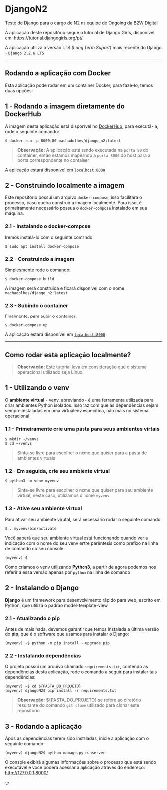# DjangoN2
Teste de Django para o cargo de N2 na equipe de Ongoing da B2W Digital

A aplicação deste repositório segue o tutorial de Django Girls, disponível em: https://tutorial.djangogirls.org/pt/

A aplicação utiliza a versão LTS *(Long Term Suport)* mais recente do Django - `Django 2.2.6 LTS`

---

## Rodando a aplicação com Docker

Esta aplicação pode rodar em um container Docker, para fazê-lo, temos duas opções:

## 1 - Rodando a imagem diretamente do DockerHub

A imagem desta aplicação está disponível no [DockerHub](https://hub.docker.com/r/machadolhes/django_n2), para executá-la, rode o seguinte comando:

```shell
$ docker run -p 8000:80 machadolhes/django_n2:latest
```

> **Observação:** A aplicação está sendo executada na `porta 80` do container, então estamos mapeando a `porta 8000` do host para a porta correspondente no container

A aplicação estará disponível em [`localhost:8000`](localhost:8000)

## 2 - Construindo localmente a imagem

Este repositório possui um arquivo `docker-compose`, isso facilitará o processo, caso queira construir a imagem localmente. Para isso, é primeiramente necessário possua o `docker-compose` instalado em sua máquina. 

### 2.1 - Instalando o docker-compose

Iremos instalá-lo com o seguinte comando:

```shell
$ sudo apt install docker-compose
```

### 2.2 - Construindo a imagem

Simplesmente rode o comando:

```shell
$ docker-compose build
```

A imagem será construída e ficará disponível com o nome `machadolhes/django_n2:latest`

### 2.3 - Subindo o container

Finalmente, para subir o container:

```shell
$ docker-compose up
```

A aplicação estará disponível em [`localhost:8000`](localhost:8000)

---

## Como rodar esta aplicação localmente?

> **Observação:** Este tutorial leva em consideração que o sistema operacional utilizado seja Linux

## 1 - Utilizando o **venv**

O **ambiente virtual** - venv, abreviando - é uma ferramenta utilizada para criar ambientes Python isolados. Isso faz com que as dependências sejam sempre instaladas em uma virtualenv específica, não mais no sistema operacional

### 1.1 - Primeiramente crie uma pasta para seus ambientes virtais

```shell
$ mkdir ~/venvs 
$ cd ~/venvs
```

> Sinta-se livre para escolher o nome que quiser para a pasta de ambientes virtuais

### 1.2 - Em seguida, crie seu ambiente virtual

```shell
$ python3 -m venv myvenv
```

> Sinta-se livre para escolher o nome que quiser para seu ambiente virtual, neste caso, utilizamos o nome `myvenv`

### 1.3 - Ative seu ambiente virtual
Para ativar seu ambiente virutal, será necessário rodar o seguinte comando:

```shell
$ . myvenv/bin/activate
```

Você saberá que seu ambiente virtual está funcionando quando ver a indicação com o nome do seu venv entre parêntesis como prefixo na linha de comando no seu console:

```shell
(myvenv) $ 
```

Como criamos o venv utilizando **Python3**, a partir de agora podemos nos referir a essa versão apenas por `python` na linha de comando

## 2 - Instalando o Django

**Django** é um framework para desenvolvimento rápido para web, escrito em Python, que utiliza o padrão model-template-view

### 2.1 - Atualizando o pip
Antes de mais nada, devemos garantir que temos instalada a última versão do **pip**, que é o software que usamos para instalar o Django:

```shell
(myvenv) ~$ python -m pip install --upgrade pip
```

### 2.2 - Instalando dependências
O projeto possui um arquivo chamado `requirements.txt`, contendo as dependências desta aplicação, rode o comando a seguir para instalar tais dependências:

```shell
(myvenv) ~$ cd ${PASTA_DO_PROJETO}
(myvenv) djangoN2$ pip install -r requirements.txt
```

> **Observação:** ${PASTA_DO_PROJETO} se refere ao diretório resultante do comando `git clone` utilizado para clonar este repositório

## 3 - Rodando a aplicação
Após as dependências terem sido instaladas, inicie a aplicação com o seguinte comando:

```shell
(myvenv) djangoN2$ python manage.py runserver
```

O console exibirá algumas informações sobre o processo que está sendo executável e você poderá acessar a aplicação através do endereço: http://127.0.0.1:8000/

ツ